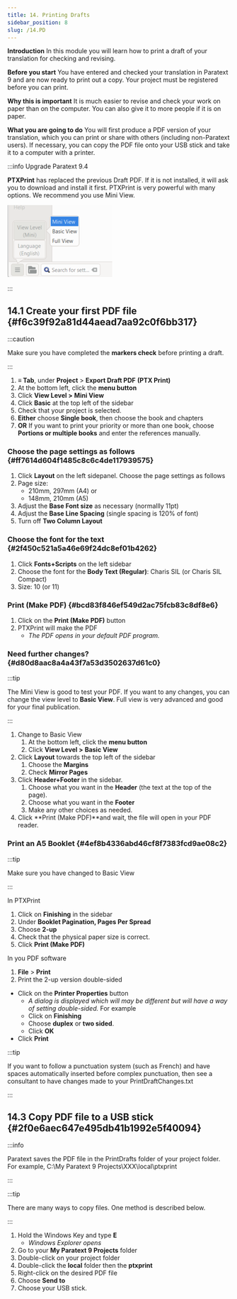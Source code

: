 ```yaml
---
title: 14. Printing Drafts
sidebar_position: 8
slug: /14.PD
---
```




**Introduction**  In this module you will learn how to print a draft of your translation for checking and revising.


**Before you start**  You have entered and checked your translation in Paratext 9 and are now ready to print out a copy. Your project must be registered before you can print.


**Why this is important**  It is much easier to revise and check your work on paper than on the computer. You can also give it to more people if it is on paper.


**What you are going to do**  You will first produce a PDF version of your translation, which you can print or share with others (including non-Paratext users). If necessary, you can copy the PDF file onto your USB stick and take it to a computer with a printer.


:::info Upgrade Paratext 9.4


<div class='notion-row'>
<div class='notion-column' style={{width: 'calc((100% - (min(32px, 4vw) * 1)) * 0.5)'}}>


**PTXPrint** has replaced the previous Draft PDF. If it is not installed, it will ask you to download and install it first. PTXPrint is very powerful with many options. We recommend you use Mini View. 


</div><div className='notion-spacer'></div>

<div class='notion-column' style={{width: 'calc((100% - (min(32px, 4vw) * 1)) * 0.5)'}}>


![](./1156349448.png)


</div><div className='notion-spacer'></div>
</div>


:::


## 14.1 Create your first PDF file {#f6c39f92a81d44aead7aa92c0f6bb317}


:::caution

Make sure you have completed the **markers check** before printing a draft.

:::



1. **≡ Tab**, under **Project** &gt; **Export Draft PDF** **(PTX Print)**
2. At the bottom left, click the **menu button**
3. Click **View Level &gt;**  **Mini View**
4. Click **Basic** at the top left of the sidebar
5. Check that your project is selected.
6. **Either** choose **Single book**, then choose the book and chapters
7. **OR** If you want to print your priority or more than one book, choose **Portions or multiple books** and enter the references manually.

### Choose the page settings as follows {#ff7614d604f1485c8c6c4de117939575}

1. Click **Layout** on the left sidepanel. Choose the page settings as follows
2. Page size:
	- 210mm, 297mm (A4) or
	- 148mm, 210mm (A5)
3. Adjust the **Base Font size** as necessary (normallly 11pt)
4. Adjust the **Base Line Spacing** (single spacing is 120% of font)
5. Turn off **Two Column Layout**

### Choose the font for the text {#2f450c521a5a46e69f24dc8ef01b4262}

1. Click **Fonts+Scripts** on the left sidebar
2. Choose the font for the **Body Text (Regular)**: Charis SIL (or Charis SIL Compact)
3. Size: 10 (or 11)

### Print (Make PDF) {#bcd83f846ef549d2ac75fcb83c8df8e6}

1. Click on the **Print (Make PDF)** button
2. PTXPrint will make the PDF
	- _The PDF opens in your default PDF program._

### Need further changes? {#d80d8aac8a4a43f7a53d3502637d61c0}


:::tip

The Mini View is good to test your PDF. If you want to any changes, you can change the view level to **Basic View**. Full view is very advanced and good for your final publication.

:::



1. Change to Basic View
	1. At the bottom left, click the **menu button**
	2. Click **View Level >**  **Basic View**
2. Click **Layout** towards the top left of the sidebar
	1. Choose the **Margins**
	2. Check **Mirror Pages**
3. Click **Header+Footer** in the sidebar.
	1. Choose what you want in the **Header** (the text at the top of the page).
	2. Choose what you want in the **Footer**
	3. Make any other choices as needed.
4. Click **Print (Make PDF)**and wait, the file will open in your PDF reader.

### Print an A5 Booklet {#4ef8b4336abd46cf8f7383fcd9ae08c2}


:::tip

Make sure you have changed to Basic View

:::




In PTXPrint

1. Click on **Finishing** in the sidebar
2. Under **Booklet Pagination, Pages Per Spread**
3. Choose **2-up**
4. Check that the physical paper size is correct.
5. Click **Print (Make PDF)**

In you PDF software

1. **File** &gt; **Print**
2. Print the 2-up version double-sided
- Click on the **Printer Properties** button
	- _A dialog is displayed which will may be different but will have a way of setting double-sided._ For example
	- Click on **Finishing**
	- Choose **duplex** or **two sided**.
	- Click **OK**
- Click **Print**

:::tip

If you want to follow a punctuation system (such as French) and have spaces automatically inserted before complex punctuation, then see a consultant to have changes made to your PrintDraftChanges.txt

:::




## 14.3 Copy PDF file to a USB stick {#2f0e6aec647e495db41b1992e5f40094}


:::info

Paratext saves the PDF file in the PrintDrafts folder of your project folder. For example, C:\My Paratext 9 Projects\XXX\local\ptxprint

:::




:::tip

There are many ways to copy files. One method is described below.

:::



1. Hold the Windows Key and type **E**
	- _Windows Explorer opens_
2. Go to your **My Paratext 9 Projects** folder
3. Double-click on your project folder
4. Double-click the **local** folder then the **ptxprint**
5. Right-click on the desired PDF file
6. Choose **Send to**
7. Choose your USB stick.
